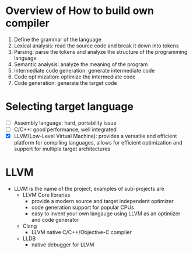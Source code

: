 # Overview of How to build own compiler 
1. Define the grammar of the language 
2. Lexical analysis: read the source code and break it down into tokens 
3. Parsing: parse the tokens and analyze the structure of the programming language 
4. Semantic analysis: analyze the meaning of the program
5. Intermediate code generation: generate intermediate code
6. Code optimization: optimize the intermediate code
7. Code generation: generate the target code

# Selecting target language 
- [ ] Assembly language: hard, portability issue 
- [ ] C/C++: good performance, well integrated  
- [X] LLVM(Low-Level Virtual Machine): provides a versatile and efficient platform for compiling languages, allows for efficient optimization and support for multiple target architectures

# LLVM 
- LLVM is the name of the project, examples of sub-projects are 
  - LLVM Core libraries 
    - provide a modern source and target independent optimizer 
    - code generation support for popular CPUs
    - easy to invent your own langauge using LLVM as an optimizer and code generator 
  - Clang 
    - LLVM native C/C++/Objective-C compiler
  - LLDB 
    - native debugger for LLVM
